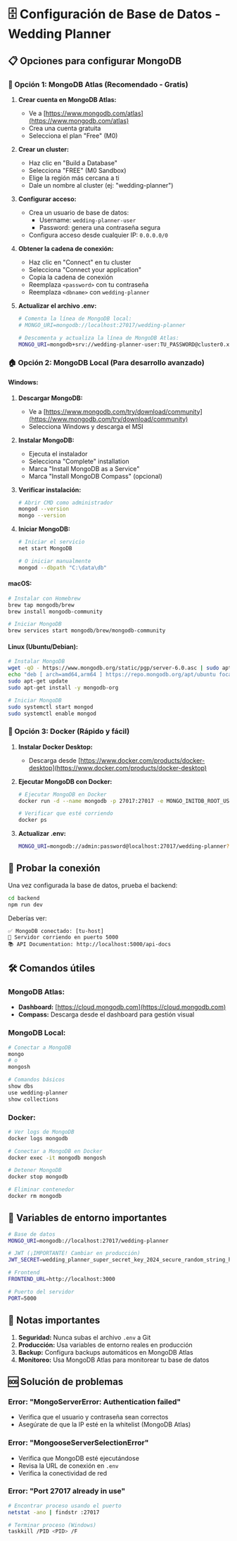 # 🗄️ Configuración de Base de Datos - Wedding Planner

## 📋 Opciones para configurar MongoDB

### 🚀 Opción 1: MongoDB Atlas (Recomendado - Gratis)

1. **Crear cuenta en MongoDB Atlas:**
   - Ve a [https://www.mongodb.com/atlas](https://www.mongodb.com/atlas)
   - Crea una cuenta gratuita
   - Selecciona el plan "Free" (M0)

2. **Crear un cluster:**
   - Haz clic en "Build a Database"
   - Selecciona "FREE" (M0 Sandbox)
   - Elige la región más cercana a ti
   - Dale un nombre al cluster (ej: "wedding-planner")

3. **Configurar acceso:**
   - Crea un usuario de base de datos:
     - Username: `wedding-planner-user`
     - Password: genera una contraseña segura
   - Configura acceso desde cualquier IP: `0.0.0.0/0`

4. **Obtener la cadena de conexión:**
   - Haz clic en "Connect" en tu cluster
   - Selecciona "Connect your application"
   - Copia la cadena de conexión
   - Reemplaza `<password>` con tu contraseña
   - Reemplaza `<dbname>` con `wedding-planner`

5. **Actualizar el archivo .env:**
   ```bash
   # Comenta la línea de MongoDB local:
   # MONGO_URI=mongodb://localhost:27017/wedding-planner
   
   # Descomenta y actualiza la línea de MongoDB Atlas:
   MONGO_URI=mongodb+srv://wedding-planner-user:TU_PASSWORD@cluster0.xxxxx.mongodb.net/wedding-planner?retryWrites=true&w=majority
   ```

### 🏠 Opción 2: MongoDB Local (Para desarrollo avanzado)

#### Windows:
1. **Descargar MongoDB:**
   - Ve a [https://www.mongodb.com/try/download/community](https://www.mongodb.com/try/download/community)
   - Selecciona Windows y descarga el MSI

2. **Instalar MongoDB:**
   - Ejecuta el instalador
   - Selecciona "Complete" installation
   - Marca "Install MongoDB as a Service"
   - Marca "Install MongoDB Compass" (opcional)

3. **Verificar instalación:**
   ```bash
   # Abrir CMD como administrador
   mongod --version
   mongo --version
   ```

4. **Iniciar MongoDB:**
   ```bash
   # Iniciar el servicio
   net start MongoDB
   
   # O iniciar manualmente
   mongod --dbpath "C:\data\db"
   ```

#### macOS:
```bash
# Instalar con Homebrew
brew tap mongodb/brew
brew install mongodb-community

# Iniciar MongoDB
brew services start mongodb/brew/mongodb-community
```

#### Linux (Ubuntu/Debian):
```bash
# Instalar MongoDB
wget -qO - https://www.mongodb.org/static/pgp/server-6.0.asc | sudo apt-key add -
echo "deb [ arch=amd64,arm64 ] https://repo.mongodb.org/apt/ubuntu focal/mongodb-org/6.0 multiverse" | sudo tee /etc/apt/sources.list.d/mongodb-org-6.0.list
sudo apt-get update
sudo apt-get install -y mongodb-org

# Iniciar MongoDB
sudo systemctl start mongod
sudo systemctl enable mongod
```

### 🔧 Opción 3: Docker (Rápido y fácil)

1. **Instalar Docker Desktop:**
   - Descarga desde [https://www.docker.com/products/docker-desktop](https://www.docker.com/products/docker-desktop)

2. **Ejecutar MongoDB con Docker:**
   ```bash
   # Ejecutar MongoDB en Docker
   docker run -d --name mongodb -p 27017:27017 -e MONGO_INITDB_ROOT_USERNAME=admin -e MONGO_INITDB_ROOT_PASSWORD=password mongo:latest
   
   # Verificar que esté corriendo
   docker ps
   ```

3. **Actualizar .env:**
   ```bash
   MONGO_URI=mongodb://admin:password@localhost:27017/wedding-planner?authSource=admin
   ```

## 🚀 Probar la conexión

Una vez configurada la base de datos, prueba el backend:

```bash
cd backend
npm run dev
```

Deberías ver:
```
✅ MongoDB conectado: [tu-host]
🚀 Servidor corriendo en puerto 5000
📚 API Documentation: http://localhost:5000/api-docs
```

## 🛠️ Comandos útiles

### MongoDB Atlas:
- **Dashboard:** [https://cloud.mongodb.com](https://cloud.mongodb.com)
- **Compass:** Descarga desde el dashboard para gestión visual

### MongoDB Local:
```bash
# Conectar a MongoDB
mongo
# o
mongosh

# Comandos básicos
show dbs
use wedding-planner
show collections
```

### Docker:
```bash
# Ver logs de MongoDB
docker logs mongodb

# Conectar a MongoDB en Docker
docker exec -it mongodb mongosh

# Detener MongoDB
docker stop mongodb

# Eliminar contenedor
docker rm mongodb
```

## 🔐 Variables de entorno importantes

```bash
# Base de datos
MONGO_URI=mongodb://localhost:27017/wedding-planner

# JWT (¡IMPORTANTE! Cambiar en producción)
JWT_SECRET=wedding_planner_super_secret_key_2024_secure_random_string_here

# Frontend
FRONTEND_URL=http://localhost:3000

# Puerto del servidor
PORT=5000
```

## 📝 Notas importantes

1. **Seguridad:** Nunca subas el archivo `.env` a Git
2. **Producción:** Usa variables de entorno reales en producción
3. **Backup:** Configura backups automáticos en MongoDB Atlas
4. **Monitoreo:** Usa MongoDB Atlas para monitorear tu base de datos

## 🆘 Solución de problemas

### Error: "MongoServerError: Authentication failed"
- Verifica que el usuario y contraseña sean correctos
- Asegúrate de que la IP esté en la whitelist (MongoDB Atlas)

### Error: "MongooseServerSelectionError"
- Verifica que MongoDB esté ejecutándose
- Revisa la URL de conexión en `.env`
- Verifica la conectividad de red

### Error: "Port 27017 already in use"
```bash
# Encontrar proceso usando el puerto
netstat -ano | findstr :27017

# Terminar proceso (Windows)
taskkill /PID <PID> /F
```
